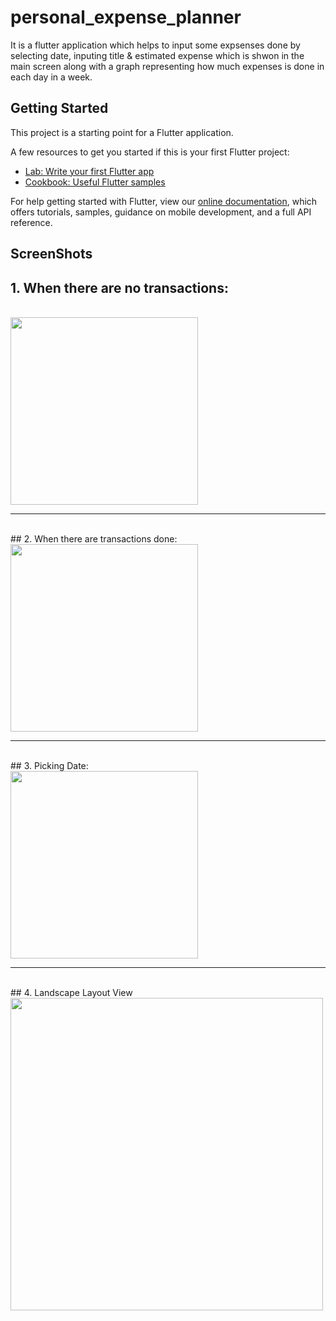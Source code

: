 # personal_expense_planner

It is a flutter application which helps to input some expsenses done by selecting date, inputing title & estimated expense which is shwon in the main screen along with a graph representing how much expenses is done in each day in a week.

## Getting Started

This project is a starting point for a Flutter application.

A few resources to get you started if this is your first Flutter project:

- [Lab: Write your first Flutter app](https://flutter.dev/docs/get-started/codelab)
- [Cookbook: Useful Flutter samples](https://flutter.dev/docs/cookbook)

For help getting started with Flutter, view our
[online documentation](https://flutter.dev/docs), which offers tutorials,
samples, guidance on mobile development, and a full API reference.


## ScreenShots

## 1. When there are no transactions:
<br>
<img src = "https://user-images.githubusercontent.com/47735067/146673098-d542f791-8d04-4dc5-a9d3-a88a93b5467e.png" width = "300">
<br>
<hr>
<br>
## 2. When there are transactions done:
<br>
<img src = "https://user-images.githubusercontent.com/47735067/146734626-98f1659e-39e1-4027-aaab-feb65072e5e3.png" width = "300">
<br>
<hr>
<br>
## 3. Picking Date:
<br>
<img src = "https://user-images.githubusercontent.com/47735067/146731033-952c6591-3f88-4727-9cde-beb71aa1a6e8.png" width = "300">
<br>
<hr>
<br>
## 4. Landscape Layout View
<br>
<img src = "https://user-images.githubusercontent.com/47735067/148568464-0b559d86-78e1-4e4d-b231-4914c9b73f0d.png" width = "500">
<br>

